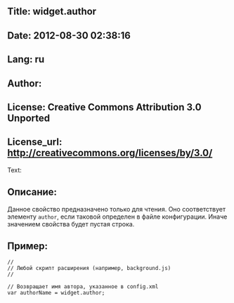 Title: widget.author
----
Date: 2012-08-30 02:38:16
----
Lang: ru
----
Author: 
----
License: Creative Commons Attribution 3.0 Unported
----
License_url: http://creativecommons.org/licenses/by/3.0/
----
Text:

<h2>Описание:</h2>

<p>Данное свойство предназначено только для чтения. Оно соответствует элементу <code>author</code>, если таковой определен в файле конфигурации. Иначе значением свойства будет пустая строка.</p>

<h2>Пример:</h2>

<pre><code>//
// Любой скрипт расширения (например, background.js)
//

// Возвращает имя автора, указанное в config.xml
var authorName = widget.author;</code></pre>

